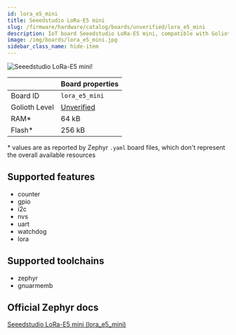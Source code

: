 ```yaml
---
id: lora_e5_mini
title: Seeedstudio LoRa-E5 mini
slug: /firmware/hardware/catalog/boards/unverified/lora_e5_mini
description: IoT board Seeedstudio LoRa-E5 mini, compatible with Golioth at unverified level.
image: /img/boards/lora_e5_mini.jpg
sidebar_class_name: hide-item
---
```


[//]: # (This is an auto-generated file, do not edit! Changes to it will be lost upon re-generation)

![Seeedstudio LoRa-E5 mini!](/img/boards/lora_e5_mini.jpg "Seeedstudio LoRa-E5 mini")

|                | Board properties     |
| -------------  | -------------------- |
| Board ID       | `lora_e5_mini` |
| Golioth Level  | [Unverified](/firmware/hardware#unverified-boards) |
| RAM*           | 64 kB |
| Flash*         | 256 kB |

\* values are as reported by Zephyr `.yaml` board files, which don't represent the overall available resources



## Supported features

* counter
* gpio
* i2c
* nvs
* uart
* watchdog
* lora

## Supported toolchains

* zephyr
* gnuarmemb

## Official Zephyr docs

[Seeedstudio LoRa-E5 mini (lora_e5_mini)](https://docs.zephyrproject.org/latest/boards/seeed/lora_e5_mini/doc/index.html)
